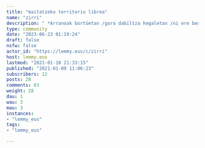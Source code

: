 ```yaml
---
title: "maitatzeko territorio librea" 
name: "zirri"
description: " *Arranoak bortüetan /gora dabiltza hegaletan /ni ere beste ordüz /andereki kanberetan...*Euzkadin gutxi jotzen dela dioen topikoaz harantzago, Euskal Herrian larrutan, lehen bezala orain, asko eta osasuntsuki egiten da. Beste kontu bat da, hortaz hitz egiten den edo ez. Komunitate honetan, ongi etorriak dira sexu joera eta maitatzeko era guztietako lagunak. Esperientziak partekatzeko leku seguru bat eraiki nahiko genuke (pribatutasuna mantendu nahi duena errespetatuz). Zuen ekarpenak ongi etorriak dira!"
type: community
date: "2023-06-23 01:19:24"
draft: false
nsfw: false
actor_id: "https://lemmy.eus/c/zirri"
host: lemmy.eus
lastmod: "2021-01-10 21:33:15"
published: "2021-01-09 11:06:23"
subscribers: 12
posts: 28
comments: 63
weight: 28
dau: 1
wau: 3
mau: 3
instances:
- "lemmy_eus"
tags: 
- "lemmy_eus"

---
```

